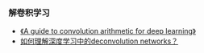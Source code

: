 ### 解卷积学习

* [《A guide to convolution arithmetic for deep learning》](paper/2018-A%20guide%20to%20convolution%20arithmetic%20for%20deep%20learning%20.pdf)
* [如何理解深度学习中的deconvolution networks？](https://www.zhihu.com/question/43609045/answer/132235276)